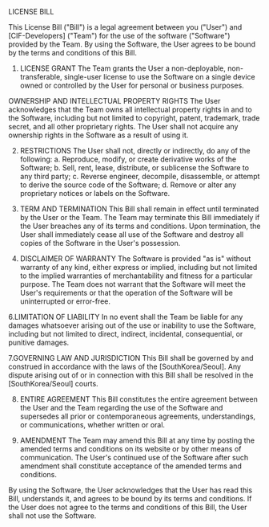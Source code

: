 LICENSE BILL

This License Bill ("Bill") is a legal agreement between you ("User") and [CIF-Developers] ("Team") for the use of the software ("Software") provided by the Team. By using the Software, the User agrees to be bound by the terms and conditions of this Bill.

1. LICENSE GRANT
The Team grants the User a non-deployable, non-transferable, single-user license to use the Software on a single device owned or controlled by the User for personal or business purposes.

OWNERSHIP AND INTELLECTUAL PROPERTY RIGHTS
The User acknowledges that the Team owns all intellectual property rights in and to the Software, including but not limited to copyright, patent, trademark, trade secret, and all other proprietary rights. The User shall not acquire any ownership rights in the Software as a result of using it.

2. RESTRICTIONS
The User shall not, directly or indirectly, do any of the following:
a. Reproduce, modify, or create derivative works of the Software;
b. Sell, rent, lease, distribute, or sublicense the Software to any third party;
c. Reverse engineer, decompile, disassemble, or attempt to derive the source code of the Software;
d. Remove or alter any proprietary notices or labels on the Software.

3. TERM AND TERMINATION
This Bill shall remain in effect until terminated by the User or the Team. The Team may terminate this Bill immediately if the User breaches any of its terms and conditions. Upon termination, the User shall immediately cease all use of the Software and destroy all copies of the Software in the User's possession.

4. DISCLAIMER OF WARRANTY
The Software is provided "as is" without warranty of any kind, either express or implied, including but not limited to the implied warranties of merchantability and fitness for a particular purpose. The Team does not warrant that the Software will meet the User's requirements or that the operation of the Software will be uninterrupted or error-free.

6.LIMITATION OF LIABILITY
In no event shall the Team be liable for any damages whatsoever arising out of the use or inability to use the Software, including but not limited to direct, indirect, incidental, consequential, or punitive damages.

7.GOVERNING LAW AND JURISDICTION
This Bill shall be governed by and construed in accordance with the laws of the [SouthKorea/Seoul]. Any dispute arising out of or in connection with this Bill shall be resolved in the [SouthKorea/Seoul] courts.

8. ENTIRE AGREEMENT
This Bill constitutes the entire agreement between the User and the Team regarding the use of the Software and supersedes all prior or contemporaneous agreements, understandings, or communications, whether written or oral.

9. AMENDMENT
The Team may amend this Bill at any time by posting the amended terms and conditions on its website or by other means of communication. The User's continued use of the Software after such amendment shall constitute acceptance of the amended terms and conditions.

By using the Software, the User acknowledges that the User has read this Bill, understands it, and agrees to be bound by its terms and conditions. If the User does not agree to the terms and conditions of this Bill, the User shall not use the Software.